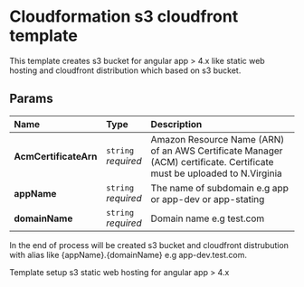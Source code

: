 # Cloudformation s3 cloudfront template
This template creates s3 bucket for angular app > 4.x like static web hosting and cloudfront distribution which based on s3 bucket.

## Params
| Name | Type | Description |
|:------ |:-----|:-----------------|
| **AcmCertificateArn**| `string`<br/>*required* | Amazon Resource Name (ARN) of an AWS Certificate Manager (ACM) certificate. Certificate must be uploaded to N.Virginia
| **appName**| `string`<br/>*required* | The name of subdomain e.g app or app-dev or app-stating
| **domainName**| `string`<br/>*required* | Domain name e.g test.com

In the end of process will be created s3 bucket and cloudfront distrubution with alias like {appName}.{domainName} e.g app-dev.test.com.

Template setup s3 static web hosting for angular app > 4.x